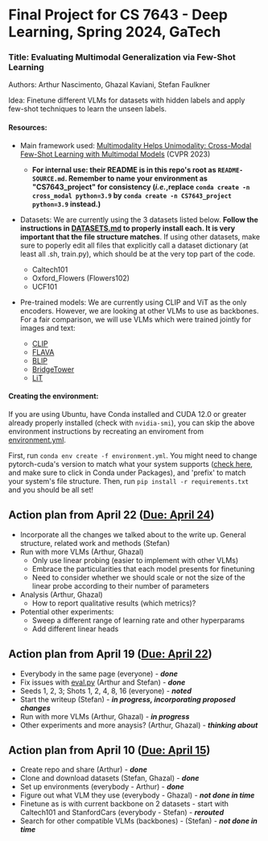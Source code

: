 # Final Project for CS 7643 - Deep Learning, Spring 2024, GaTech

### Title: Evaluating Multimodal Generalization via Few-Shot Learning
Authors: Arthur Nascimento, Ghazal Kaviani, Stefan Faulkner

Idea: Finetune different VLMs for datasets with hidden labels and apply few-shot techniques to learn the unseen labels.


#### Resources:
* Main framework used: [Multimodality Helps Unimodality: Cross-Modal Few-Shot Learning with Multimodal Models](https://arxiv.org/abs/2301.06267) (CVPR 2023)
    * **For internal use: their README is in this repo's root as `README-SOURCE.md`. Remember to name your environment as "CS7643_project" for consistency (_i.e._,replace `conda create -n cross_modal python=3.9` by `conda create -n CS7643_project python=3.9` instead.)**
* Datasets: We are currently using the 3 datasets listed below. **Follow the instructions in [DATASETS.md](DATASETS.md) to properly install each. It is very important that the file structure matches**. If using other datasets, make sure to poperly edit all files that explicitly call a dataset dictionary (at least all .sh, train.py), which should be at the very top part of the code.
    * Caltech101
    * Oxford_Flowers (Flowers102)
    * UCF101

* Pre-trained models: We are currently using CLIP and ViT as the only encoders. However, we are looking at other VLMs to use as backbones. For a fair comparison, we will use VLMs which were trained jointly for images and text:
    * [CLIP](https://huggingface.co/docs/transformers/model_doc/clip)
    * [FLAVA](https://huggingface.co/docs/transformers/main/en/model_doc/flava)
    * [BLIP](https://huggingface.co/docs/transformers/main/en/model_doc/blip)
    * [BridgeTower](https://huggingface.co/docs/transformers/main/en/model_doc/bridgetower)
    * [LiT](https://huggingface.co/docs/transformers/main/en/model_doc/vision-text-dual-encoder)


#### Creating the environment: 

If you are using Ubuntu, have Conda installed and CUDA 12.0 or greater already properly installed (check with `nvidia-smi`), you can skip the above environment instructions by recreating an enviroment from [environment.yml](environment.yml).

First, run `conda env create -f environment.yml`. You might need to change pytorch-cuda's version to match what your system supports ([check here](https://pytorch.org/get-started/locally/), and make sure to click in Conda under Packages), and 'prefix' to match your system's file structure.
Then, run `pip install -r requirements.txt` and you should be all set!



## Action plan from April 22 (<u>Due: April 24</u>)
* Incorporate all the changes we talked about to the write up. General structure, related work and methods (Stefan)
* Run with more VLMs (Arthur, Ghazal)
    * Only use linear probing (easier to implement with other VLMs) 
    * Embrace the particularities that each model presents for finetuning
    * Need to consider whether we should scale or not the size of the linear probe according to their number of parameters 
* Analysis (Arthur, Ghazal) 
    * How to report qualitative results (which metrics)? 
* Potential other experiments: 
    * Sweep a different range of learning rate and other hyperparams
    * Add different linear heads


## Action plan from April 19 (<u>Due: April 22</u>)
* Everybody in the same page (everyone) - **_done_**
* Fix issues with [eval.py](eval.py) (Arthur and Stefan) - **_done_**
* Seeds 1, 2, 3; Shots 1, 2, 4, 8, 16 (everyone) - **_noted_**
* Start the writeup (Stefan) - **_in progress, incorporating proposed changes_**
* Run with more VLMs (Arthur, Ghazal) - **_in progress_**
* Other experiments and more anaysis? (Arthur, Ghazal) - **_thinking about_**


## Action plan from April 10 (<u>Due: April 15</u>)

* Create repo and share (Arthur) - **_done_**
* Clone and download datasets (Stefan, Ghazal) - **_done_** 
* Set up environments (everybody - Arthur) - **_done_** 
* Figure out what VLM they use (everybody - Ghazal) - **_not done in time_** 
* Finetune as is with current backbone on 2 datasets - start with Caltech101 and StanfordCars (everybody - Stefan)  - **_rerouted_**
* Search for other compatible VLMs (backbones) - (Stefan)  - **_not done in time_**